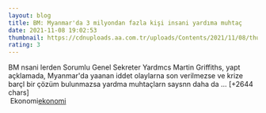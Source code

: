 ```yaml
--- 
layout: blog
title: BM: Myanmar'da 3 milyondan fazla kişi insani yardıma muhtaç
date: 2021-11-08 19:02:53
thumbnail: https://cdnuploads.aa.com.tr/uploads/Contents/2021/11/08/thumbs_b_c_17e288c12bd0b63252bc6af50c98cbc2.jpg
rating: 3
---
```

BM nsani lerden Sorumlu Genel Sekreter Yardmcs Martin Griffiths, yapt açklamada, Myanmar'da yaanan iddet olaylarna son verilmezse ve krize barçl bir çözüm bulunmazsa yardma muhtaçlarn saysnn daha da … [+2644 chars]</br>&nbsp;Ekonomi<a href="Ekonomi">ekonomi</a>
